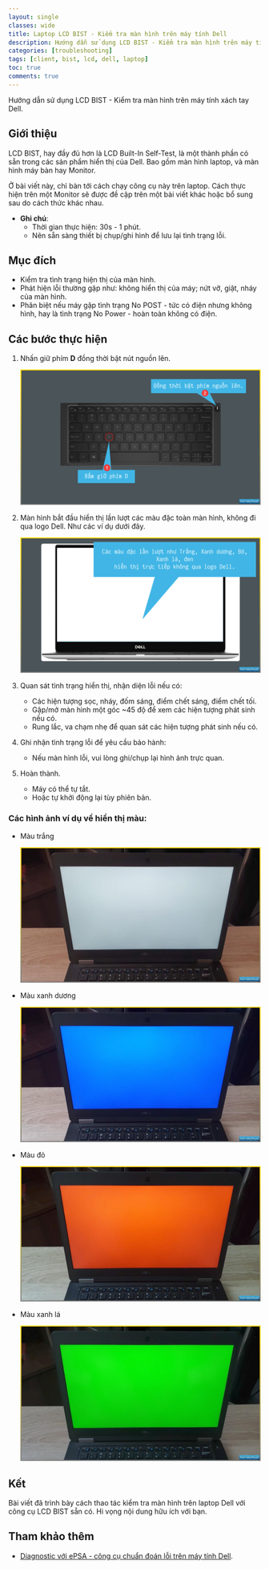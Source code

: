 ```yaml
---
layout: single
classes: wide
title: Laptop LCD BIST - Kiểm tra màn hình trên máy tính Dell
description: Hướng dẫn sử dụng LCD BIST - Kiểm tra màn hình trên máy tính xách tay Dell
categories: [troubleshooting]
tags: [client, bist, lcd, dell, laptop]
toc: true
comments: true
---
```


Hướng dẫn sử dụng LCD BIST - Kiểm tra màn hình trên máy tính xách tay Dell.

## Giới thiệu

LCD BIST, hay đầy đủ hơn là LCD Built-In Self-Test, là một thành phần có sẵn trong các sản phẩm hiển thị của Dell. Bao gồm màn hình laptop, và màn hình máy bàn hay Monitor.

Ở bài viết này, chỉ bàn tới cách chạy công cụ này trên laptop. Cách thực hiện trên một Monitor sẽ được đề cập trên một bài viết khác hoặc bổ sung sau do cách thức khác nhau.

- **Ghi chú**:
    - Thời gian thực hiện: 30s - 1 phút.
    - Nên sẵn sàng thiết bị chụp/ghi hình để lưu lại tình trạng lỗi.

## Mục đích

- Kiểm tra tình trạng hiện thị của màn hình.
- Phát hiện lỗi thường gặp như: không hiển thị của máy; nứt vỡ, giật, nháy của màn hình.
- Phân biệt nếu máy gặp tình trạng No POST - tức có điện nhưng không hình, hay là tình trạng No Power - hoàn toàn không có điện.

## Các bước thực hiện

1. Nhấn giữ phím **D** đồng thời bật nút nguồn lên.

   ![2019-03-24_01-12-53](/assets/media/2017-11-08-lcd-bist/2019-03-24_01-12-53.png)

2. Màn hình bắt đầu hiển thị lần lượt các màu đặc toàn màn hình, không đi qua logo Dell. Như các ví dụ dưới đây.

   ![2019-03-24_01-38-59](/assets/media/2017-11-08-lcd-bist/2019-03-24_01-38-59.png)

3. Quan sát tình trạng hiển thị, nhận diện lỗi nếu có:
    - Các hiện tượng sọc, nháy, đốm sáng, điểm chết sáng, điểm chết tối.
    - Gập/mở màn hình một góc \~45 độ để xem các hiện tượng phát sinh nếu có.
    - Rung lắc, va chạm nhẹ để quan sát các hiện tượng phát sinh nếu có.

4. Ghi nhận tình trạng lỗi để yêu cầu bảo hành:
    - Nếu màn hình lỗi, vui lòng ghi/chụp lại hình ảnh trực quan.

5. Hoàn thành.
    - Máy có thể tự tắt.
    - Hoặc tự khởi động lại tùy phiên bản.

### Các hình ảnh ví dụ về hiển thị màu:

- Màu trắng

   ![Màu trắng](/assets/media/2017-11-08-lcd-bist/mpv-shot0013.jpg)

- Màu xanh dương

   ![Màu xanh dương](/assets/media/2017-11-08-lcd-bist/mpv-shot0012.jpg)

- Màu đỏ

   ![Màu đỏ](/assets/media/2017-11-08-lcd-bist/mpv-shot0014.jpg)

- Màu xanh lá

   ![Màu xanh lá](/assets/media/2017-11-08-lcd-bist/mpv-shot0015.jpg)

## Kết

Bài viết đã trình bày cách thao tác kiểm tra màn hình trên laptop Dell với công cụ LCD BIST sẵn có. Hi vọng nội dung hữu ích với bạn.

## Tham khảo thêm

- [Diagnostic với ePSA - công cụ chuẩn đoán lỗi trên máy tính Dell](/troubleshooting/how-to-launch-ePSA-diagnostic-tool-for-dell-laptop-desktop/).
